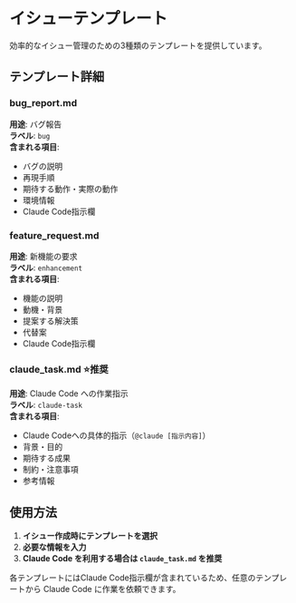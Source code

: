 # イシューテンプレート

効率的なイシュー管理のための3種類のテンプレートを提供しています。

## テンプレート詳細

### bug_report.md
**用途**: バグ報告  
**ラベル**: `bug`  
**含まれる項目**:
- バグの説明
- 再現手順
- 期待する動作・実際の動作
- 環境情報
- Claude Code指示欄

### feature_request.md
**用途**: 新機能の要求  
**ラベル**: `enhancement`  
**含まれる項目**:
- 機能の説明
- 動機・背景
- 提案する解決策
- 代替案
- Claude Code指示欄

### claude_task.md ⭐推奨
**用途**: Claude Code への作業指示  
**ラベル**: `claude-task`  
**含まれる項目**:
- Claude Codeへの具体的指示（`@claude [指示内容]`）
- 背景・目的
- 期待する成果
- 制約・注意事項
- 参考情報

## 使用方法

1. **イシュー作成時にテンプレートを選択**
2. **必要な情報を入力**
3. **Claude Code を利用する場合は `claude_task.md` を推奨**

各テンプレートにはClaude Code指示欄が含まれているため、任意のテンプレートから Claude Code に作業を依頼できます。